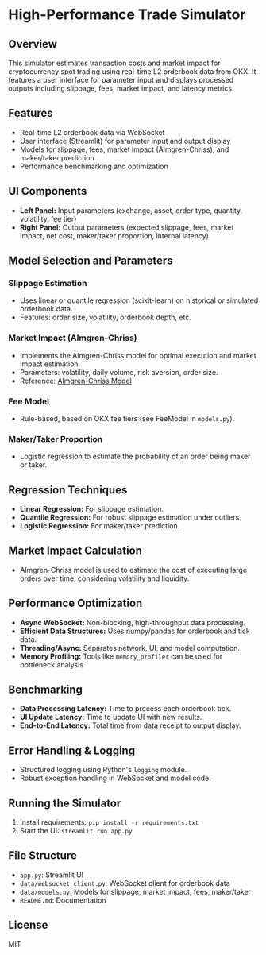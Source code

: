 # High-Performance Trade Simulator

## Overview
This simulator estimates transaction costs and market impact for cryptocurrency spot trading using real-time L2 orderbook data from OKX. It features a user interface for parameter input and displays processed outputs including slippage, fees, market impact, and latency metrics.

## Features
- Real-time L2 orderbook data via WebSocket
- User interface (Streamlit) for parameter input and output display
- Models for slippage, fees, market impact (Almgren-Chriss), and maker/taker prediction
- Performance benchmarking and optimization

## UI Components
- **Left Panel:** Input parameters (exchange, asset, order type, quantity, volatility, fee tier)
- **Right Panel:** Output parameters (expected slippage, fees, market impact, net cost, maker/taker proportion, internal latency)

## Model Selection and Parameters
### Slippage Estimation
- Uses linear or quantile regression (scikit-learn) on historical or simulated orderbook data.
- Features: order size, volatility, orderbook depth, etc.

### Market Impact (Almgren-Chriss)
- Implements the Almgren-Chriss model for optimal execution and market impact estimation.
- Parameters: volatility, daily volume, risk aversion, order size.
- Reference: [Almgren-Chriss Model](https://www.linkedin.com/pulse/understanding-almgren-chriss-model-optimal-portfolio-execution-pal-pmeqc/)

### Fee Model
- Rule-based, based on OKX fee tiers (see FeeModel in `models.py`).

### Maker/Taker Proportion
- Logistic regression to estimate the probability of an order being maker or taker.

## Regression Techniques
- **Linear Regression:** For slippage estimation.
- **Quantile Regression:** For robust slippage estimation under outliers.
- **Logistic Regression:** For maker/taker prediction.

## Market Impact Calculation
- Almgren-Chriss model is used to estimate the cost of executing large orders over time, considering volatility and liquidity.

## Performance Optimization
- **Async WebSocket:** Non-blocking, high-throughput data processing.
- **Efficient Data Structures:** Uses numpy/pandas for orderbook and tick data.
- **Threading/Async:** Separates network, UI, and model computation.
- **Memory Profiling:** Tools like `memory_profiler` can be used for bottleneck analysis.

## Benchmarking
- **Data Processing Latency:** Time to process each orderbook tick.
- **UI Update Latency:** Time to update UI with new results.
- **End-to-End Latency:** Total time from data receipt to output display.

## Error Handling & Logging
- Structured logging using Python's `logging` module.
- Robust exception handling in WebSocket and model code.

## Running the Simulator
1. Install requirements: `pip install -r requirements.txt`
2. Start the UI: `streamlit run app.py`

## File Structure
- `app.py`: Streamlit UI
- `data/websocket_client.py`: WebSocket client for orderbook data
- `data/models.py`: Models for slippage, market impact, fees, maker/taker
- `README.md`: Documentation

## License
MIT 